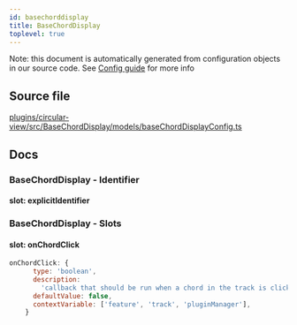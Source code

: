 ```yaml
---
id: basechorddisplay
title: BaseChordDisplay
toplevel: true
---
```


Note: this document is automatically generated from configuration objects in our
source code. See [Config guide](/docs/config_guide) for more info

## Source file

[plugins/circular-view/src/BaseChordDisplay/models/baseChordDisplayConfig.ts](https://github.com/GMOD/jbrowse-components/blob/main/plugins/circular-view/src/BaseChordDisplay/models/baseChordDisplayConfig.ts)

## Docs

### BaseChordDisplay - Identifier

#### slot: explicitIdentifier

### BaseChordDisplay - Slots

#### slot: onChordClick

```js
onChordClick: {
      type: 'boolean',
      description:
        'callback that should be run when a chord in the track is clicked',
      defaultValue: false,
      contextVariable: ['feature', 'track', 'pluginManager'],
    }
```
